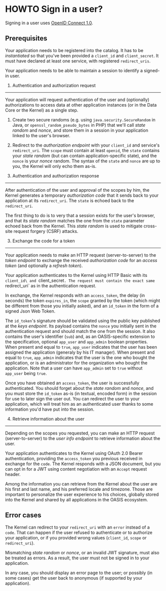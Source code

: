 HOWTO Sign in a user?
=====================

Signing in a user uses [OpenID Connect 1.0](https://openid.net/specs/openid-connect-core-1_0.html).

Prerequisites
-------------

Your application needs to be registered into the catalog.
It has to be _instantiated_ so that you've been provided a `client_id` and `client_secret`.
It must have declared at least one service, with registered `redirect_uris`.

Your application needs to be able to maintain a session to identify a signed-in user.

1. Authentication and authorization request
--------------------------------------------

Your application will request authentication of the user
and (optionally) authorizations to access data at other application instances (or in the Data Core or the Kernel)
as a single step.

1. Create two secure randoms
   (e.g. using `java.security.SecureRandom` in Java, or `openssl_random_pseudo_bytes` in PHP)
   that we'll call _state random_ and _nonce_,
   and store them in a session in your application linked to the user's browser.
2. Redirect to the _authorization endpoint_ with your `client_id` and service's `redirect_uri`.
   The `scope` must contain at least `openid`,
   the `state` contains your _state random_ (but can contain application-specific state),
   and the `nonce` is your _nonce_ random.
   The syntax of the `state` and `nonce` are up to you, the Kernel will only echo them as-is.


2. Authentication and authorization response
--------------------------------------------

After authentication of the user and approval of the scopes by him,
the Kernel generates a temporary _authorization code_ that it sends back to your application at its `redirect_uri`.
The `state` is echoed back to the `redirect_uri`.

The first thing to do is to very that a session exists for the user's browser,
and that its _state random_ matches the one from the `state` parameter echoed back from the Kernel.
This _state random_ is used to mitigate cross-site request forgery (CSRF) attacks.

3. Exchange the code for a token
--------------------------------

Your application needs to make an HTTP request (server-to-server) to the _token endpoint_
to exchange the received _authorization code_ for an _access token_ (and optionally a _refresh token_).

Your application authenticates to the Kernel using HTTP Basic with its `client_id\ and `client_secret`.
The request must contain the exact same `redirect_uri` as in the authentication request.

In exchange, the Kernel responds with an `access_token`,
the delay (in seconds) the token `expires_in`,
the `scope` granted by the token (which might be different from those you initially asked),
and an `id_token` in the form of a signed Json Web Token.

The `id_token`'s signature should be validated using the public key published at the _keys endpoint_.
Its payload contains the `nonce` you initially sent in the authentication request and should match the one from the session.
It also contains the user's identifier (`sub`) and, as an OASIS-specific extension to the specification,
optional `app_user` and  `app_admin` boolean properties.
When present and equal to `true`, `app_user` indicates that the user has been assigned the application (generaly by his IT manager).
When present and equal to `true`, `app_admin` indicates that the user is the one who bought the application,
or is an administrator for the organization who bought the application.
Note that a user can have `app_admin` set to `true` without `app_user` being `true`.

Once you have obtained an `access_token`, the user is successfully authenticated.
You should forget about the _state random_ and _nonce_,
and you must store the `id_token` as-is (in textual, encoded form) in the session for use to later sign the user out.
You can redirect the user to your application, which will treat him as an authenticated user thanks to some information you'd have put into the session.

4. Retrieve information about the user
--------------------------------------

Depending on the scopes you requested, you can make an HTTP request (server-to-server) to the _user info endpoint_ to retrieve information about the user.

Your application authenticates to the Kernel using OAuth 2.0 Bearer authentication, providing the `access_token` you previous received in exchange for the `code`.
The Kernel responds with a JSON document, but you can opt in for a JWT using content negotiation with an `Accept` request header.

Among the information you can retrieve from the Kernel about the user are his first and last name, and his preferred locale and timezone.
Those are important to personalize the user experience to his choices, globally stored into the Kernel and shared by all applications in the OASIS ecosystem.

Error cases
-----------

The Kernel can redirect to your `redirect_uri` with an `error` instead of a `code`.
That can happen if the user refused to authenticate or to authorize your application,
or if you provided wrong values (`client_id`, `scope` or `redirect_uri`).

Mismatching _state random_ or _nonce_, or an invalid JWT signature, must also be treated as errors.
As a result, the user must not be signed in to your application.

In any case, you should display an error page to the user;
or possibly (in some cases) get the user back to anonymous (if supported by your application).
